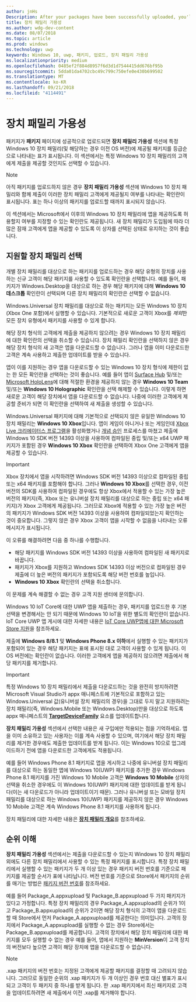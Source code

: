 ```yaml
---
author: jnHs
Description: After your packages have been successfully uploaded, you'll see a table that indicates which packages will be offered to specific Windows 10 device families (and earlier OS versions, if applicable), in ranked order.
title: 장치 패밀리 가용성
ms.author: wdg-dev-content
ms.date: 08/07/2018
ms.topic: article
ms.prod: windows
ms.technology: uwp
keywords: Windows 10, uwp, 패키지, 업로드, 장치 패밀리 가용성
ms.localizationpriority: medium
ms.openlocfilehash: 0485ef2f884d8957f6d3d1d7544415dd676bf95b
ms.sourcegitcommit: 5dda01da4702cbc49c799c750efe0e430b699502
ms.translationtype: MT
ms.contentlocale: ko-KR
ms.lasthandoff: 09/21/2018
ms.locfileid: "4114491"
---
```

# <a name="device-family-availability"></a>장치 패밀리 가용성

패키지가 **패키지** 페이지에 성공적으로 업로드되면 **장치 패밀리 가용성** 섹션에 특정 Windows 10 장치 패밀리(및 해당하는 경우 이전 OS 버전)에 제공될 패키지를 등급순으로 나타내는 표가 표시됩니다. 이 섹션에서는 특정 Windows 10 장치 패밀리의 고객에게 제출을 제공할 것인지도 선택할 수 있습니다.

> [!NOTE]
> 아직 패키지를 업로드하지 않은 경우 **장치 패밀리 가용성** 섹션에 Windows 10 장치 패밀리와 함께 제출이 이러한 장치 패밀리 고객에게 제공될지 여부를 나타내는 확인란이 표시됩니다. 표는 하나 이상의 패키지를 업로드할 때까지 표시되지 않습니다.

이 섹션에서는 Microsoft에서 이후의 Windows 10 장치 패밀리에 앱을 제공하도록 허용할지 여부를 지정할 수 있는 확인란도 제공됩니다. 새 장치 패밀리가 도입됨에 따라 더 많은 잠재 고객에게 앱을 제공할 수 있도록 이 상자를 선택된 상태로 유지하는 것이 좋습니다.


## <a name="choosing-which-device-families-to-support"></a>지원할 장치 패밀리 선택

개별 장치 패밀리를 대상으로 하는 패키지를 업로드하는 경우 해당 유형의 장치를 사용하는 신규 고객이 해당 패키지를 사용할 수 있도록 확인란을 선택합니다. 예를 들어, 패키지가 Windows.Desktop을 대상으로 하는 경우 해당 패키지에 대해 **Windows 10 데스크톱** 확인란이 선택되며 다른 장치 패밀리의 확인란은 선택할 수 없습니다.

Windows.Universal 장치 패밀리를 대상으로 하는 패키지는 모든 Windows 10 장치(Xbox One 포함)에서 실행할 수 있습니다. 기본적으로 새로운 고객이 Xbox를 *제외*한 모든 장치 유형에서 패키지를 사용할 수 있게 합니다.

해당 장치 형식의 고객에게 제출을 제공하지 않으려는 경우 Windows 10 장치 패밀리에 대한 확인란의 선택을 취소할 수 있습니다. 장치 패밀리 확인란을 선택하지 않은 경우 해당 장치 형식의 새 고객은 앱을 다운로드할 수 없습니다. 그러나 앱을 이미 다운로드한 고객은 계속 사용하고 제출한 업데이트를 받을 수 있습니다.

앱이 이를 지원하는 경우 앱을 다운로드할 수 있는 Windows 10 장치 형식에 제한이 없는 한 모든 확인란을 선택하는 것이 좋습니다. 예를 들어 앱이 [Surface Hub](https://developer.microsoft.com/windows/surfacehub) 및/또는 [Microsoft HoloLens](https://developer.microsoft.com/windows/mixed-reality)에 대해 적절한 환경을 제공하지 않는 경우 **Windows 10 Team** 및/또는 **Windows 10 Holographic** 확인란을 선택 해제할 수 있습니다. 이렇게 하면 새로운 고객이 해당 장치에서 앱을 다운로드할 수 없습니다. 나중에 이러한 고객에게 제공할 준비가 되면 이 확인란을 선택하여 새 제출을 생성할 수 있습니다.

<span id="xbox" />

Windows.Universal 패키지에 대해 기본적으로 선택되지 않은 유일한 Windows 10 장치 패밀리는 **Windows 10 Xbox**입니다. 앱이 게임이 아니거나 또는 게임인데 [Xbox Live 크리에이터스 프로그램](../xbox-live/get-started-with-creators/get-started-with-xbox-live-creators.md)을 활성화했거나 [개념 승인](../gaming/concept-approval.md) 프로세스를 마쳤고 제출에 Windows 10 SDK 버전 14393 이상을 사용하여 컴파일된 중립 및/또는 x64 UWP 패키지가 포함된 경우 **Windows 10 Xbox** 확인란을 선택하여 Xbox One 고객에게 앱을 제공할 수 있습니다.

> [!IMPORTANT]
> Xbox 장치에서 앱을 시작하려면 Windows SDK 버전 14393 이상으로 컴파일된 중립 또는 x64 패키지를 포함해야 합니다. 그러나 **Windows 10 Xbox**를 선택한 경우, 이전 버전의 SDK를 사용하여 컴파일된 경우에도 항상 Xbox에서 적용할 수 있는 가장 높은 버전의 패키지(즉, Xbox 또는 유니버설 장치 패밀리를 대상으로 하는 중립 또는 x64 패키지)가 Xbox 고객에게 제공됩니다. 그러므로 Xbox에 적용할 수 있는 가장 높은 버전의 패키지가 Windows SDK 버전 14393 이상을 사용하여 컴파일되었는지 확인하는 것이 중요합니다. 그렇지 않은 경우 Xbox 고객이 앱을 시작할 수 없음을 나타내는 오류 메시지가 표시됩니다. 
> 
> 이 오류를 해결하려면 다음 중 하나를 수행합니다.
> - 해당 패키지를 Windows SDK 버전 14393 이상을 사용하여 컴파일된 새 패키지로 바꿉니다.
> - 패키지가 Xbox를 지원하고 Windows SDK 14393 이상 버전으로 컴파일된 경우 제출에 더 높은 버전의 패키지가 포함되도록 해당 버전 번호를 높입니다.
> - **Windows 10 Xbox** 확인란의 선택을 취소합니다.
>   
> 이 문제를 계속 해결할 수 없는 경우 고객 지원 센터에 문의합니다.

Windows 10 IoT Core에 대한 UWP 앱을 제출하는 경우, 패키지를 업로드한 후 기본 선택을 변경해서는 안 되기 때문에 Windows 10 IoT을 위한 별도의 확인란이 없습니다. IoT Core UWP 앱 게시에 대한 자세한 내용은 [IoT Core UWP앱에 대한 Microsoft Store 지원](https://docs.microsoft.com/windows/iot-core/commercialize-your-device/installingandservicing)을 참조하세요.

제출에 **Windows 8/8.1** 및 **Windows Phone 8.x 이하**에서 실행할 수 있는 패키지가 포함되어 있는 경우 해당 패키지는 표에 표시된 대로 고객이 사용할 수 있게 됩니다. 이 OS 버전에는 확인란이 없습니다. 이러한 고객에게 앱을 제공하지 않으려면 제출에서 해당 패키지를 제거합니다.

> [!IMPORTANT]
> 특정 Windows 10 장치 패밀리에서 제출을 다운로드하는 것을 완전히 방지하려면 Microsoft Visual Studio가 appx 매니페스트에 기본적으로 포함하고 있는 Windows.Universal 값(유니버설 장치 패밀리의 경우)을 그대로 두지 말고 지원하려는 장치 패밀리(즉, Windows.Mobile 또는 Windows.Desktop)만을 대상으로 하도록 appx 매니페스트의 [**TargetDeviceFamily**](https://docs.microsoft.com/uwp/schemas/appxpackage/uapmanifestschema/element-targetdevicefamily) 요소를 업데이트합니다.

**장치 패밀리 가용성** 섹션에서 선택한 내용은 새 구입에만 적용되는 점을 기억하세요. 앱을 이미 소유하고 있는 사용자는 이를 계속 사용할 수 있으며, 여기에서 해당 장치 패밀리를 제거한 경우에도 제출한 업데이트를 받게 됩니다. 이는 Windows 10으로 업그레이드하기 전에 앱을 다운로드한 고객에게도 적용됩니다.

예를 들어 Windows Phone 8.1 패키지로 앱을 게시하고 나중에 유니버설 장치 패밀리를 대상으로 하는 동일한 앱에 Windows 10(UWP) 패키지를 추가한 경우 Windows Phone 8.1 패키지를 가진 Windows 10 Mobile 고객은 **Windows 10 Mobile** 상자의 선택을 취소한 경우에도 이 Windows 10(UWP) 패키지에 대한 업데이트를 받게 됩니다(이는 새 다운로드가 아니라 업데이트이기 때문). 그러나 유니버설 또는 모바일 장치 패밀리를 대상으로 하는 Windows 10(UWP) 패키지를 제공하지 않은 경우 Windows 10 Mobile 고객은 계속 Windows Phone 8.1 패키지를 사용하게 됩니다.

장치 패밀리에 대한 자세한 내용은 [**장치 패밀리 개요**](https://docs.microsoft.com/uwp/extension-sdks/device-families-overview)를 참조하세요.

## <a name="understanding-ranking"></a>순위 이해

**장치 패밀리 가용성** 섹션에서는 제출을 다운로드할 수 있는지 Windows 10 장치 패밀리 외에도 다른 장치 패밀리에서 사용할 수 있는 특정 패키지를 표시합니다. 특정 장치 패밀리에서 실행할 수 있는 패키지가 두 개 이상 있는 경우 패키지 버전 번호를 기준으로 패키지를 제공할 순서가 표에 나타납니다. 버전 번호를 기준으로 Store에서 패키지의 순위를 매기는 방법은 [패키지 버전 번호](package-version-numbering.md)를 참조하세요. 

예를 들어 Package_A.appxupload 및 Package_B.appxupload 두 가지 패키지가 있다고 가정합니다. 특정 장치 패밀리의 경우 Package_A.appxupload의 순위가 1이고 Package_B.appxupload의 순위가 2이면 해당 장치 형식의 고객이 앱을 다운로드할 때 Store에서 먼저 Package_A.appxupload를 제공한다는 의미입니다. 고객의 장치에서 Package_A.appxupload를 실행할 수 없는 경우 Store에서는 Package_B.appxupload를 제공합니다. 고객의 장치에서 해당 장치 패밀리에 대한 패키지를 모두 실행할 수 없는 경우 예를 들어, 앱에서 지원하는 **MinVersion**이 고객 장치의 버전보다 높으면 고객이 해당 장치에 앱을 다운로드할 수 없습니다.

> [!NOTE]
> .xap 패키지의 버전 번호는 지정된 고객에게 제공할 패키지를 결정할 때 고려되지 않습니다. 그러므로 동일한 순위의 .xap 패키지가 두 개 이상인 경우 번호 대신 별표가 표시되고 고객이 두 패키지 중 하나를 받게 됩니다. 한 .xap 패키지에서 최신 패키지로 고객을 업데이트하려면 새 제출에서 이전 .xap를 제거해야 합니다.

